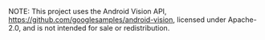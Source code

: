 NOTE: This project uses the Android Vision API, https://github.com/googlesamples/android-vision, licensed under Apache-2.0, and is not intended for sale or redistribution. 

